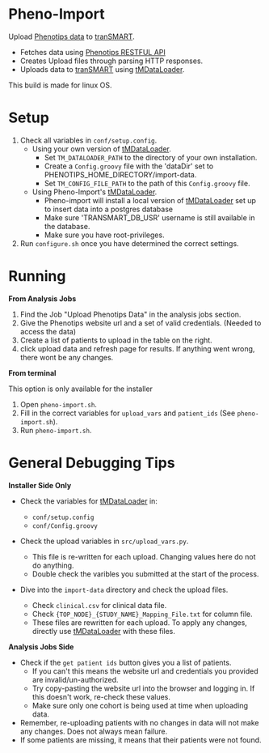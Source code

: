 # Pheno-Import
Upload [Phenotips data](https://phenotips.org/) to [tranSMART](http://transmartfoundation.org/).
* Fetches data using [Phenotips RESTFUL API](https://phenotips.org/DevGuide/API)
* Creates Upload files through parsing HTTP responses.
* Uploads data to [tranSMART](http://transmartfoundation.org/) using [tMDataLoader](https://github.com/Clarivate-LSPS/tMDataLoader).

This build is made for linux OS.

# Setup
1. Check all variables in `conf/setup.config`.
   * Using your own version of [tMDataLoader](https://github.com/Clarivate-LSPS/tMDataLoader).
     * Set `TM_DATALOADER_PATH` to the directory of your own installation.
     * Create a `Config.groovy` file with the 'dataDir' set to PHENOTIPS_HOME_DIRECTORY/import-data. 
     * Set `TM_CONFIG_FILE_PATH` to the path of this `Config.groovy` file.
   * Using Pheno-Import's [tMDataLoader](https://github.com/Clarivate-LSPS/tMDataLoader).
     * Pheno-import will install a local version of [tMDataLoader](https://github.com/Clarivate-LSPS/tMDataLoader) set up to insert data into a postgres database
     * Make sure 'TRANSMART_DB_USR' username is still available in the database.
     * Make sure you have root-privileges.
2. Run `configure.sh` once you have determined the correct settings.

# Running
**From Analysis Jobs**
1. Find the Job "Upload Phenotips Data" in the analysis jobs section.
2. Give the Phenotips website url and a set of valid credentials. (Needed to access the data)
3. Create a list of patients to upload in the table on the right.
4. click upload data and refresh page for results. If anything went wrong, there wont be any changes.

**From terminal**

This option is only available for the installer
1. Open `pheno-import.sh`.
2. Fill in the correct variables for `upload_vars` and `patient_ids` (See `pheno-import.sh`). 
3. Run `pheno-import.sh`.
 
# General Debugging Tips
**Installer Side Only**

* Check the variables for [tMDataLoader](https://github.com/Clarivate-LSPS/tMDataLoader) in:
  * `conf/setup.config`
  * `conf/Config.groovy`
  
* Check the upload variables in `src/upload_vars.py`.
  * This file is re-written for each upload. Changing values here do not do anything. 
  * Double check the varibles you submitted at the start of the process.
  
* Dive into the `import-data` directory and check the upload files.
  * Check `clinical.csv` for clinical data file.
  * Check `{TOP_NODE}_{STUDY_NAME}_Mapping_File.txt` for column file.
  * These files are rewritten for each upload. To apply any changes, directly use [tMDataLoader](https://github.com/Clarivate-LSPS/tMDataLoader) with these files.

**Analysis Jobs Side**
* Check if the `get patient ids` button gives you a list of patients.
  * If you can't this means the website url and credentials you provided are invalid/un-authorized.
  * Try copy-pasting the website url into the browser and logging in. If this doesn't work, re-check these values.
  * Make sure only one cohort is being used at time when uploading data.
* Remember, re-uploading patients with no changes in data will not make any changes. Does not always mean failure.
* If some patients are missing, it means that their patients were not found.

